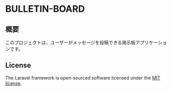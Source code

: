 # BULLETIN-BOARD

## 概要

このプロジェクトは、ユーザーがメッセージを投稿できる掲示板アプリケーションです。

## License

The Laravel framework is open-sourced software licensed under the [MIT license](https://opensource.org/licenses/MIT).
